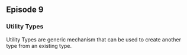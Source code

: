 ## Episode 9

### Utility Types

Utility Types are generic mechanism that can be used to create another type from an existing type.
